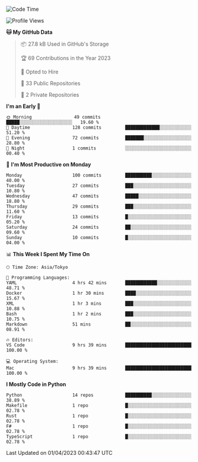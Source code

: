 <!--START_SECTION:waka-->
![Code Time](http://img.shields.io/badge/Code%20Time-615%20hrs%2011%20mins-blue)

![Profile Views](http://img.shields.io/badge/Profile%20Views-0-blue)

**🐱 My GitHub Data** 

> 📦 27.8 kB Used in GitHub's Storage 
 > 
> 🏆 69 Contributions in the Year 2023
 > 
> 💼 Opted to Hire
 > 
> 📜 33 Public Repositories 
 > 
> 🔑 2 Private Repositories 
 > 
**I'm an Early 🐤** 

```text
🌞 Morning                49 commits          █████░░░░░░░░░░░░░░░░░░░░   19.60 % 
🌆 Daytime                128 commits         █████████████░░░░░░░░░░░░   51.20 % 
🌃 Evening                72 commits          ███████░░░░░░░░░░░░░░░░░░   28.80 % 
🌙 Night                  1 commits           ░░░░░░░░░░░░░░░░░░░░░░░░░   00.40 % 
```
📅 **I'm Most Productive on Monday** 

```text
Monday                   100 commits         ██████████░░░░░░░░░░░░░░░   40.00 % 
Tuesday                  27 commits          ███░░░░░░░░░░░░░░░░░░░░░░   10.80 % 
Wednesday                47 commits          █████░░░░░░░░░░░░░░░░░░░░   18.80 % 
Thursday                 29 commits          ███░░░░░░░░░░░░░░░░░░░░░░   11.60 % 
Friday                   13 commits          █░░░░░░░░░░░░░░░░░░░░░░░░   05.20 % 
Saturday                 24 commits          ██░░░░░░░░░░░░░░░░░░░░░░░   09.60 % 
Sunday                   10 commits          █░░░░░░░░░░░░░░░░░░░░░░░░   04.00 % 
```


📊 **This Week I Spent My Time On** 

```text
🕑︎ Time Zone: Asia/Tokyo

💬 Programming Languages: 
YAML                     4 hrs 42 mins       ████████████░░░░░░░░░░░░░   48.71 % 
Docker                   1 hr 30 mins        ████░░░░░░░░░░░░░░░░░░░░░   15.67 % 
XML                      1 hr 3 mins         ███░░░░░░░░░░░░░░░░░░░░░░   10.88 % 
Bash                     1 hr 2 mins         ███░░░░░░░░░░░░░░░░░░░░░░   10.75 % 
Markdown                 51 mins             ██░░░░░░░░░░░░░░░░░░░░░░░   08.91 % 

🔥 Editors: 
VS Code                  9 hrs 39 mins       █████████████████████████   100.00 % 

💻 Operating System: 
Mac                      9 hrs 39 mins       █████████████████████████   100.00 % 
```

**I Mostly Code in Python** 

```text
Python                   14 repos            ██████████░░░░░░░░░░░░░░░   38.89 % 
Makefile                 1 repo              █░░░░░░░░░░░░░░░░░░░░░░░░   02.78 % 
Rust                     1 repo              █░░░░░░░░░░░░░░░░░░░░░░░░   02.78 % 
F#                       1 repo              █░░░░░░░░░░░░░░░░░░░░░░░░   02.78 % 
TypeScript               1 repo              █░░░░░░░░░░░░░░░░░░░░░░░░   02.78 % 
```




 Last Updated on 01/04/2023 00:43:47 UTC
<!--END_SECTION:waka-->

